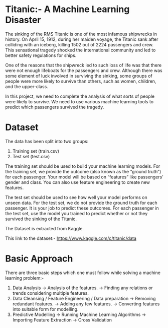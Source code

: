 # Titanic:- A Machine Learning Disaster


The sinking of the RMS Titanic is one of the most infamous shipwrecks in history.  On April 15, 1912, during her maiden voyage, the Titanic sank after colliding with an iceberg, killing 1502 out of 2224 passengers and crew. This sensational tragedy shocked the international community and led to better safety regulations for ships.

One of the reasons that the shipwreck led to such loss of life was that there were not enough lifeboats for the passengers and crew. Although there was some element of luck involved in surviving the sinking, some groups of people were more likely to survive than others, such as women, children, and the upper-class.

In this project, we need to complete the analysis of what sorts of people were likely to survive. We need to use various machine learning tools to predict which passengers survived the tragedy.

# Dataset

The data has been split into two groups:

 1) Training set (train.csv)
 2) Test set (test.csv)
 
The training set should be used to build your machine learning models. For the training set, we provide the outcome (also known as the “ground truth”) for each passenger. Your model will be based on “features” like passengers’ gender and class. You can also use feature engineering to create new features.

The test set should be used to see how well your model performs on unseen data. For the test set, we do not provide the ground truth for each passenger. It is your job to predict these outcomes. For each passenger in the test set, use the model you trained to predict whether or not they survived the sinking of the Titanic.

The Dataset is extracted from Kaggle. 

This link to the dataset:- https://www.kaggle.com/c/titanic/data

# Basic Approach

There are three basic steps which one must follow while solving a machine learning problem:- 

1) Data Analysis
    -> Analysis of the features.
    -> Finding any relations or trends considering multiple features.
2) Data Cleansing / Feature Engineering / Data preparation
    -> Removing redundant features.
    -> Adding any few features.
    -> Converting features into suitable form for modelling.
3) Predictive Modelling
    -> Running Machine Learning Algorithms
    -> Importing Feature Extraction
    -> Cross Validation



